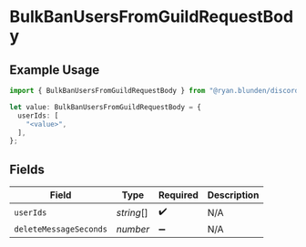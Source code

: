 # BulkBanUsersFromGuildRequestBody

## Example Usage

```typescript
import { BulkBanUsersFromGuildRequestBody } from "@ryan.blunden/discord-sdk/models/operations";

let value: BulkBanUsersFromGuildRequestBody = {
  userIds: [
    "<value>",
  ],
};
```

## Fields

| Field                  | Type                   | Required               | Description            |
| ---------------------- | ---------------------- | ---------------------- | ---------------------- |
| `userIds`              | *string*[]             | :heavy_check_mark:     | N/A                    |
| `deleteMessageSeconds` | *number*               | :heavy_minus_sign:     | N/A                    |